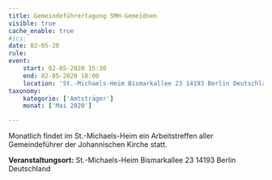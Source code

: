 ```yaml
---
title: Gemeindeführertagung SMH-Gemeidnen
visible: true
cache_enable: true
#ics: 
date: 02-05-20
rule: 
event:
	start: 02-05-2020 15:30
	end: 02-05-2020 18:00
	location: 'St.-Michaels-Heim Bismarkallee 23 14193 Berlin Deutschland'
taxonomy:
	kategorie: ['Amtsträger']
	monat: ['Mai 2020']

---
```

Monatlich findet im St.-Michaels-Heim ein Arbeitstreffen aller Gemeindeführer der Johannischen Kirche statt.



**Veranstaltungsort:** St.-Michaels-Heim
Bismarkallee 23
14193 Berlin
Deutschland

